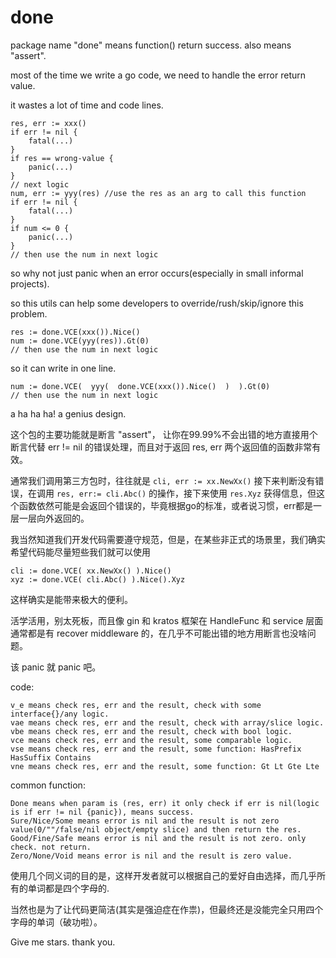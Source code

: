 # done
package name "done" means function() return success. also means "assert".

most of the time we write a go code, we need to handle the error return value.

it wastes a lot of time and code lines. 

```
res, err := xxx()
if err != nil {
	fatal(...)
}
if res == wrong-value {
	panic(...)
}
// next logic
num, err := yyy(res) //use the res as an arg to call this function
if err != nil {
	fatal(...)
}
if num <= 0 {
	panic(...)
}
// then use the num in next logic
```

so why not just panic when an error occurs(especially in small informal projects).

so this utils can help some developers to override/rush/skip/ignore this problem.
```
res := done.VCE(xxx()).Nice()
num := done.VCE(yyy(res)).Gt(0)
// then use the num in next logic
```
so it can write in one line.
```
num := done.VCE(  yyy(  done.VCE(xxx()).Nice()  )  ).Gt(0)
// then use the num in next logic
```
a ha ha ha! a genius design.

这个包的主要功能就是断言 "assert"， 让你在99.99%不会出错的地方直接用个断言代替 err != nil 的错误处理，而且对于返回 res, err 两个返回值的函数非常有效。

通常我们调用第三方包时，往往就是 `cli, err := xx.NewXx()` 接下来判断没有错误，在调用 `res, err:= cli.Abc()` 的操作，接下来使用 `res.Xyz` 获得信息，但这个函数依然可能是会返回个错误的，毕竟根据go的标准，或者说习惯，err都是一层一层向外返回的。

我当然知道我们开发代码需要遵守规范，但是，在某些非正式的场景里，我们确实希望代码能尽量短些我们就可以使用
```
cli := done.VCE( xx.NewXx() ).Nice()
xyz := done.VCE( cli.Abc() ).Nice().Xyz
```
这样确实是能带来极大的便利。

活学活用，别太死板，而且像 gin 和 kratos 框架在 HandleFunc 和 service 层面通常都是有 recover middleware 的，在几乎不可能出错的地方用断言也没啥问题。

该 panic 就 panic 吧。

code:
```
v_e means check res, err and the result, check with some interface{}/any logic.
vae means check res, err and the result, check with array/slice logic.
vbe means check res, err and the result, check with bool logic.
vce means check res, err and the result, some comparable logic.
vse means check res, err and the result, some function: HasPrefix HasSuffix Contains
vne means check res, err and the result, some function: Gt Lt Gte Lte
```

common function:
```
Done means when param is (res, err) it only check if err is nil(logic is if err != nil {panic}), means success.
Sure/Nice/Some means error is nil and the result is not zero value(0/""/false/nil object/empty slice) and then return the res.
Good/Fine/Safe means error is nil and the result is not zero. only check. not return.
Zero/None/Void means error is nil and the result is zero value.
```

使用几个同义词的目的是，这样开发者就可以根据自己的爱好自由选择，而几乎所有的单词都是四个字母的.

当然也是为了让代码更简洁(其实是强迫症在作祟)，但最终还是没能完全只用四个字母的单词（破功啦）。

Give me stars. thank you.
